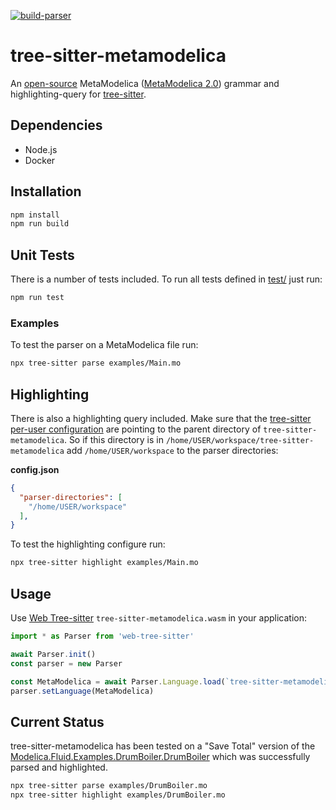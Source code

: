 [![build-parser](https://github.com/OpenModelica/tree-sitter-metamodelica/actions/workflows/build-parser.yml/badge.svg)](https://github.com/OpenModelica/tree-sitter-metamodelica/actions/workflows/build-parser.yml)

# tree-sitter-metamodelica

An [open-source](OSMC-License.txt) MetaModelica ([MetaModelica 2.0](https://liu.diva-portal.org/smash/record.jsf?pid=diva2%3A418188&dswid=-9758))
grammar and highlighting-query for
[tree-sitter](https://github.com/tree-sitter/tree-sitter).

## Dependencies

  - Node.js
  - Docker

## Installation

```bash
npm install
npm run build
```

## Unit Tests

There is a number of tests included. To run all tests defined in
[test/](./test/) just run:

```bash
npm run test
```

### Examples

To test the parser on a MetaModelica file run:

```bash
npx tree-sitter parse examples/Main.mo
```

## Highlighting

There is also a highlighting query included. Make sure that the
[tree-sitter per-user configuration](https://tree-sitter.github.io/tree-sitter/syntax-highlighting#per-user-configuration)
are pointing to the parent directory of `tree-sitter-metamodelica`. So if this
directory is in `/home/USER/workspace/tree-sitter-metamodelica` add
`/home/USER/workspace` to the parser directories:

**config.json**
```json
{
  "parser-directories": [
    "/home/USER/workspace"
  ],
}
```

To test the highlighting configure run:

```bash
npx tree-sitter highlight examples/Main.mo
```

## Usage

Use [Web Tree-sitter](https://github.com/tree-sitter/tree-sitter/blob/master/lib/binding_web/README.md)
`tree-sitter-metamodelica.wasm` in your application:

```typescript
import * as Parser from 'web-tree-sitter'

await Parser.init()
const parser = new Parser

const MetaModelica = await Parser.Language.load(`tree-sitter-metamodelica.wasm`)
parser.setLanguage(MetaModelica)
```

## Current Status

tree-sitter-metamodelica has been tested on a "Save Total" version of the
[Modelica.Fluid.Examples.DrumBoiler.DrumBoiler](./examples/DrumBoiler.mo) which
was successfully parsed and highlighted.

```bash
npx tree-sitter parse examples/DrumBoiler.mo
npx tree-sitter highlight examples/DrumBoiler.mo
```
